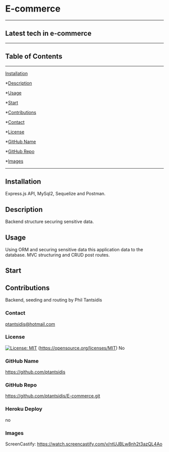  # E-commerce 
____
  ## Latest tech in e-commerce  
  ____  
  ## Table of Contents
____
  [Installation](#installation)

  *[Description](#desc)

  *[Usage](#usage)

  *[Start](#start)
  
  *[Contributions](#contributions)

  *[Contact](#contact)

  *[License](#license)

  *[GitHub Name](#githubname)

  *[GitHub Repo](#githubrepo)

  *[Images](#images)
____  
  ## Installation
  Express.js API, MySql2, Sequelize and Postman.

  ## Description
  Backend structure securing sensitive data.

  ## Usage
  Using ORM and securing sensitive data this application  data to the database. MVC structuring and CRUD post routes. 

  ## Start
  

  ## Contributions
  Backend, seeding and routing by Phil Tantsidis
    
  ###  Contact
  ptantsidis@hotmail.com
    
  ### License
  [![License: MIT](https://img.shields.io/badge/License-MIT-yellow.svg)](https://opensource.org/licenses/MIT)
  (https://opensource.org/licenses/MIT)
  No

  ### GitHub Name
  https://github.com/ptantsidis
  
  ### GitHub Repo
  https://github.com/ptantsidis/E-commerce.git

  ### Heroku Deploy
  no

  ### Images  
  ScreenCastify:  https://watch.screencastify.com/v/ntUJBLw8nh2t3azQL4Ao 
